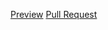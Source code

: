 [Preview](https://github.com/ZabFTFT/practicerepo/pull/1/files)
[Pull Request](https://zabftft.github.io/practicerepo/)

